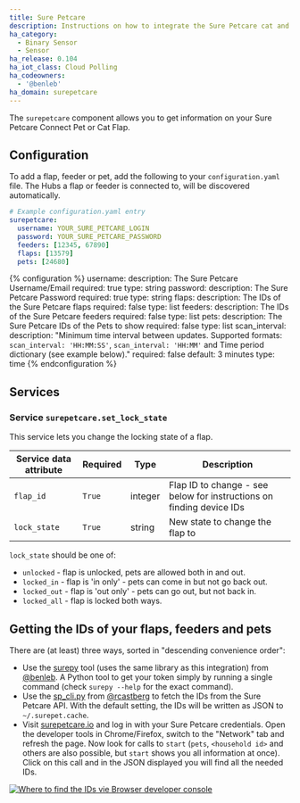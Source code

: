 ```yaml
---
title: Sure Petcare
description: Instructions on how to integrate the Sure Petcare cat and pet flaps into Home Assistant.
ha_category:
  - Binary Sensor
  - Sensor
ha_release: 0.104
ha_iot_class: Cloud Polling
ha_codeowners:
  - '@benleb'
ha_domain: surepetcare
---
```


The `surepetcare` component allows you to get information on your Sure Petcare Connect Pet or Cat Flap.

## Configuration

To add a flap, feeder or pet, add the following to your `configuration.yaml` file. The Hubs a flap or feeder is connected to, will be discovered automatically.

```yaml
# Example configuration.yaml entry
surepetcare:
  username: YOUR_SURE_PETCARE_LOGIN
  password: YOUR_SURE_PETCARE_PASSWORD
  feeders: [12345, 67890]
  flaps: [13579]
  pets: [24680]
```

{% configuration %}
  username:
    description: The Sure Petcare Username/Email
    required: true
    type: string
  password:
    description: The Sure Petcare Password
    required: true
    type: string
  flaps:
    description: The IDs of the Sure Petcare flaps
    required: false
    type: list
  feeders:
    description: The IDs of the Sure Petcare feeders
    required: false
    type: list
  pets:
    description: The Sure Petcare IDs of the Pets to show
    required: false
    type: list
  scan_interval:
    description: "Minimum time interval between updates. Supported formats: `scan_interval: 'HH:MM:SS'`, `scan_interval: 'HH:MM'` and Time period dictionary (see example below)."
    required: false
    default: 3 minutes
    type: time
{% endconfiguration %}

## Services

### Service `surepetcare.set_lock_state`

This service lets you change the locking state of a flap.

| Service data attribute | Required | Type | Description |
| ---------------------- | -------- | -------- | ----------- |
| `flap_id` | `True` | integer | Flap ID to change - see below for instructions on finding device IDs
| `lock_state` | `True` | string | New state to change the flap to

`lock_state` should be one of:

- `unlocked` - flap is unlocked, pets are allowed both in and out.
- `locked_in` - flap is 'in only' - pets can come in but not go back out.
- `locked_out` - flap is 'out only' - pets can go out, but not back in.
- `locked_all` - flap is locked both ways.

## Getting the IDs of your flaps, feeders and pets

There are (at least) three ways, sorted in "descending convenience order":

- Use the [surepy](https://github.com/benleb/surepy) tool (uses the same library as this integration) from [@benleb](https://github.com/benleb). A Python tool to get your token simply by running a single command (check `surepy --help` for the exact command).
- Use the [sp_cli.py](https://github.com/rcastberg/sure_petcare/blob/master/sp_cli.py) from [@rcastberg](https://github.com/rcastberg) to fetch the IDs from the Sure Petcare API. With the default setting, the IDs will be written as JSON to `~/.surepet.cache`.
- Visit [surepetcare.io](https://surepetcare.io) and log in with your Sure Petcare credentials. Open the developer tools in Chrome/Firefox, switch to the "Network" tab and refresh the page. Now look for calls to `start` (`pets`, `<household id>` and others are also possible, but `start` shows you all information at once). Click on this call and in the JSON displayed you will find all the needed IDs.

<p class='img'>
<a href='/images/integrations/surepetcare/spc_ids.png' target='_blank'>
  <img src='/images/integrations/surepetcare/spc_ids.png' alt='Where to find the IDs vie Browser developer console' /></a>
</p>
